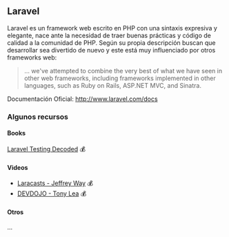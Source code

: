 ## Laravel

Laravel es un framework web escrito en PHP con una sintaxis expresiva y elegante, nace ante la necesidad de traer buenas prácticas y código de calidad a la comunidad de PHP. Según su propia descripción buscan que desarrollar sea divertido de nuevo y este está muy influenciado por otros frameworks web:

>... we've attempted to combine the very best of what we have seen in other web frameworks, including frameworks implemented in other languages, such as Ruby on Rails, ASP.NET MVC, and Sinatra.

Documentación Oficial: http://www.laravel.com/docs
### Algunos recursos

#### Books
[Laravel Testing Decoded](https://leanpub.com/laravel-testing-decoded) :moneybag:

#### Videos
- [Laracasts - Jeffrey Way](https://laracasts.com/) :moneybag:
- [DEVDOJO - Tony Lea](https://devdojo.com/) :moneybag:

#### Otros
...
